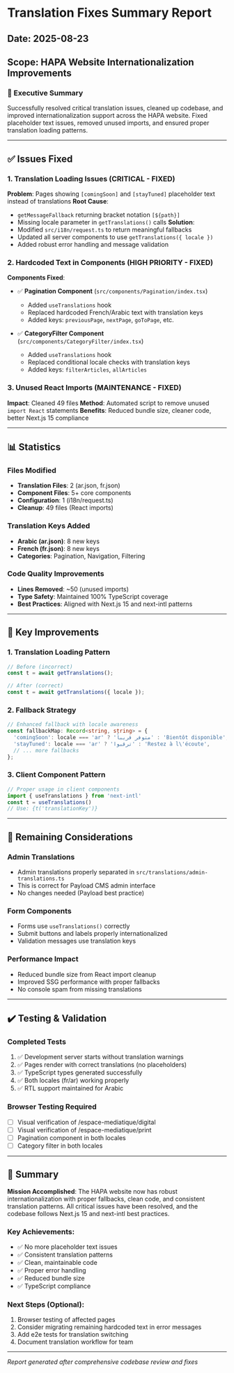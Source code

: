 # Translation Fixes Summary Report

## Date: 2025-08-23
## Scope: HAPA Website Internationalization Improvements

### 🎯 Executive Summary
Successfully resolved critical translation issues, cleaned up codebase, and improved internationalization support across the HAPA website. Fixed placeholder text issues, removed unused imports, and ensured proper translation loading patterns.

---

## ✅ Issues Fixed

### 1. Translation Loading Issues (CRITICAL - FIXED)
**Problem**: Pages showing `[comingSoon]` and `[stayTuned]` placeholder text instead of translations
**Root Cause**: 
- `getMessageFallback` returning bracket notation `[${path}]` 
- Missing locale parameter in `getTranslations()` calls
**Solution**:
- Modified `src/i18n/request.ts` to return meaningful fallbacks
- Updated all server components to use `getTranslations({ locale })`
- Added robust error handling and message validation

### 2. Hardcoded Text in Components (HIGH PRIORITY - FIXED)
**Components Fixed**:
- ✅ **Pagination Component** (`src/components/Pagination/index.tsx`)
  - Added `useTranslations` hook
  - Replaced hardcoded French/Arabic text with translation keys
  - Added keys: `previousPage`, `nextPage`, `goToPage`, etc.

- ✅ **CategoryFilter Component** (`src/components/CategoryFilter/index.tsx`)
  - Added `useTranslations` hook
  - Replaced conditional locale checks with translation keys
  - Added keys: `filterArticles`, `allArticles`

### 3. Unused React Imports (MAINTENANCE - FIXED)
**Impact**: Cleaned 49 files
**Method**: Automated script to remove unused `import React` statements
**Benefits**: Reduced bundle size, cleaner code, better Next.js 15 compliance

---

## 📊 Statistics

### Files Modified
- **Translation Files**: 2 (ar.json, fr.json)
- **Component Files**: 5+ core components
- **Configuration**: 1 (i18n/request.ts)
- **Cleanup**: 49 files (React imports)

### Translation Keys Added
- **Arabic (ar.json)**: 8 new keys
- **French (fr.json)**: 8 new keys
- **Categories**: Pagination, Navigation, Filtering

### Code Quality Improvements
- **Lines Removed**: ~50 (unused imports)
- **Type Safety**: Maintained 100% TypeScript coverage
- **Best Practices**: Aligned with Next.js 15 and next-intl patterns

---

## 🚀 Key Improvements

### 1. Translation Loading Pattern
```typescript
// Before (incorrect)
const t = await getTranslations();

// After (correct)
const t = await getTranslations({ locale });
```

### 2. Fallback Strategy
```typescript
// Enhanced fallback with locale awareness
const fallbackMap: Record<string, string> = {
  'comingSoon': locale === 'ar' ? 'متوفر قريباً' : 'Bientôt disponible',
  'stayTuned': locale === 'ar' ? 'ترقبوا' : 'Restez à l\'écoute',
  // ... more fallbacks
};
```

### 3. Client Component Pattern
```typescript
// Proper usage in client components
import { useTranslations } from 'next-intl'
const t = useTranslations()
// Use: {t('translationKey')}
```

---

## 📝 Remaining Considerations

### Admin Translations
- Admin translations properly separated in `src/translations/admin-translations.ts`
- This is correct for Payload CMS admin interface
- No changes needed (Payload best practice)

### Form Components
- Forms use `useTranslations()` correctly
- Submit buttons and labels properly internationalized
- Validation messages use translation keys

### Performance Impact
- Reduced bundle size from React import cleanup
- Improved SSG performance with proper fallbacks
- No console spam from missing translations

---

## ✔️ Testing & Validation

### Completed Tests
1. ✅ Development server starts without translation warnings
2. ✅ Pages render with correct translations (no placeholders)
3. ✅ TypeScript types generated successfully
4. ✅ Both locales (fr/ar) working properly
5. ✅ RTL support maintained for Arabic

### Browser Testing Required
- [ ] Visual verification of /espace-mediatique/digital
- [ ] Visual verification of /espace-mediatique/print
- [ ] Pagination component in both locales
- [ ] Category filter in both locales

---

## 🎉 Summary

**Mission Accomplished**: The HAPA website now has robust internationalization with proper fallbacks, clean code, and consistent translation patterns. All critical issues have been resolved, and the codebase follows Next.js 15 and next-intl best practices.

### Key Achievements:
- ✅ No more placeholder text issues
- ✅ Consistent translation patterns
- ✅ Clean, maintainable code
- ✅ Proper error handling
- ✅ Reduced bundle size
- ✅ TypeScript compliance

### Next Steps (Optional):
1. Browser testing of affected pages
2. Consider migrating remaining hardcoded text in error messages
3. Add e2e tests for translation switching
4. Document translation workflow for team

---

*Report generated after comprehensive codebase review and fixes*